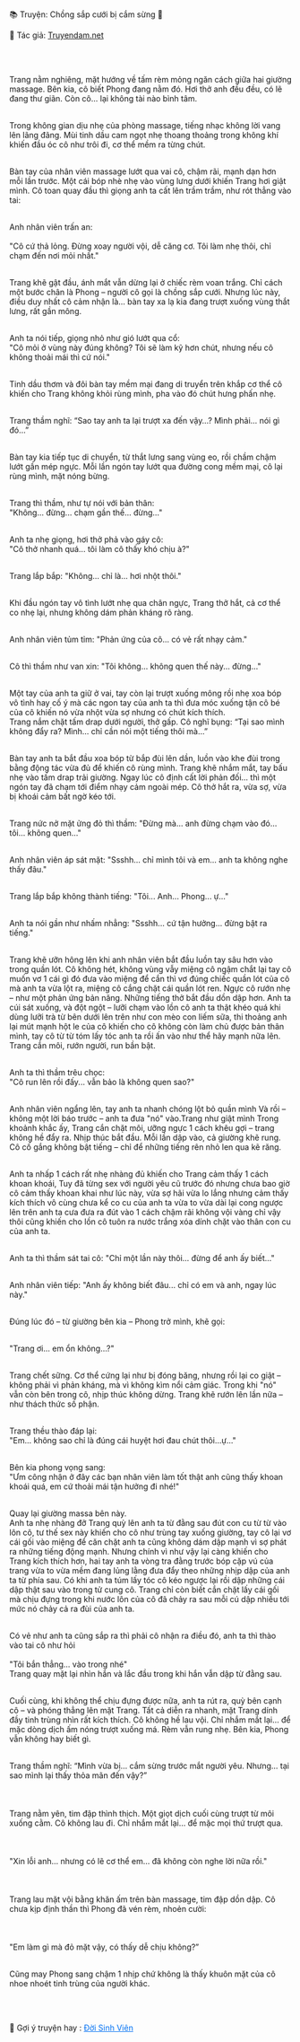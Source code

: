 📚 Truyện: Chồng sắp cưới bị cắm sừng 🔞 
<br>
<p>📖 Tác giả: <a href="https://truyendam.net" target="_blank" title="Truyện sex người lớn, truyện 18+ tại Truyendam.net">Truyendam.net</a></p>
<br></br>

Trang nằm nghiêng, mặt hướng về tấm rèm mỏng ngăn cách giữa hai giường massage. Bên kia, cô biết Phong đang nằm đó. Hơi thở anh đều đều, có lẽ đang thư giãn. Còn cô... lại không tài nào bình tâm.<br></br>

Trong không gian dịu nhẹ của phòng massage, tiếng nhạc không lời vang lên lãng đãng. Mùi tinh dầu cam ngọt nhẹ thoang thoảng trong không khí khiến đầu óc cô như trôi đi, cơ thể mềm ra từng chút.<br></br>

Bàn tay của nhân viên massage lướt qua vai cô, chậm rãi, mạnh dạn hơn mỗi lần trước. Một cái bóp nhè nhẹ vào vùng lưng dưới khiến Trang hơi giật mình. Cô toan quay đầu thì giọng anh ta cất lên trầm trầm, như rót thẳng vào tai:<br></br>

Anh nhân viên trấn an: <br><br>
"Cô cứ thả lỏng. Đừng xoay người vội, dễ căng cơ. Tôi làm nhẹ thôi, chỉ chạm đến nơi mỏi nhất."<br></br>

Trang khẽ gật đầu, ánh mắt vẫn dừng lại ở chiếc rèm voan trắng. Chỉ cách một bước chân là Phong – người cô gọi là chồng sắp cưới. Nhưng lúc này, điều duy nhất cô cảm nhận là... bàn tay xa lạ kia đang trượt xuống vùng thắt lưng, rất gần mông.<br></br>

Anh ta nói tiếp, giọng nhỏ như gió lướt qua cổ:<br> "Cô mỏi ở vùng này đúng không? Tôi sẽ làm kỹ hơn chút, nhưng nếu cô không thoải mái thì cứ nói."<br></br>

Tinh dầu thơm và đôi bàn tay mềm mại đang di truyển trên khắp cơ thể cô khiến cho Trang không khỏi rùng mình, pha vào đó chút hưng phấn nhẹ.<br></br>

Trang thầm nghĩ: “Sao tay anh ta lại trượt xa đến vậy…? Mình phải… nói gì đó…”<br></br>

Bàn tay kia tiếp tục di chuyển, từ thắt lưng sang vùng eo, rồi chầm chậm lướt gần mép ngực. Mỗi lần ngón tay lướt qua đường cong mềm mại, cô lại rùng mình, mặt nóng bừng.<br></br>

Trang thì thầm, như tự nói với bản thân:<br> "Không... đừng... chạm gần thế... đừng..."<br></br>

Anh ta nhẹ giọng, hơi thở phả vào gáy cô:<br> "Cô thở nhanh quá... tôi làm cô thấy khó chịu à?"<br></br>

Trang lắp bắp: "Không... chỉ là... hơi nhột thôi."<br></br>

Khi đầu ngón tay vô tình lướt nhẹ qua chân ngực, Trang thở hắt, cả cơ thể co nhẹ lại, nhưng không dám phản kháng rõ ràng.<br></br>

Anh nhân viên tủm tỉm: "Phản ứng của cô... có vẻ rất nhạy cảm."<br></br>

Cô thì thầm như van xin: "Tôi không... không quen thế này... đừng..."<br></br>

Một tay của anh ta giữ ở vai, tay còn lại trượt xuống mông rồi nhẹ xoa bóp vô tình hay cố ý mà các ngon tay của anh ta thì đưa móc xuống tận cô bé của cô khiến nó vừa nhột vừa sợ nhưng có chút kích thích.<br> Trang nắm chặt tấm drap dưới người, thở gấp. Cô nghĩ bụng: “Tại sao mình không đẩy ra? Mình… chỉ cần nói một tiếng thôi mà…”<br></br>

Bàn tay anh ta bắt đầu xoa bóp từ bắp đùi lên dần, luồn vào khe đùi trong bằng động tác vừa đủ để khiến cô rùng mình. Trang khẽ nhắm mắt, tay bấu nhẹ vào tấm drap trải giường. Ngay lúc cô định cất lời phản đối... thì một ngón tay đã chạm tới điểm nhạy cảm ngoài mép. Cô thở hắt ra, vừa sợ, vừa bị khoái cảm bất ngờ kéo tới.<br></br>

Trang nức nở mặt ửng đỏ thì thầm: "Đừng mà… anh đừng chạm vào đó… tôi… không quen…"<br></br>

Anh nhân viên áp sát mặt: "Ssshh... chỉ mình tôi và em... anh ta không nghe thấy đâu."<br></br>

Trang lắp bắp không thành tiếng: "Tôi... Anh... Phong... ự..."<br></br>

Anh ta nói gần như nhấm nhẳng: "Ssshh... cứ tận hưởng... đừng bật ra tiếng."<br></br>

Trang khẽ ưỡn hông lên khi anh nhân viên bắt đầu luồn tay sâu hơn vào trong quần lót. Cô không hét, không vùng vẫy miệng cô ngậm chắt lại tay cô muốn vơ 1 cái gì đó đưa vào miệng để cắn thì vơ đúng chiếc quần lót của cô mà anh ta vừa lột ra, miệng cô cắng chặt cái quần lót ren. Ngực cô rướn nhẹ – như một phản ứng bản năng. Những tiếng thở bắt đầu dồn dập hơn. Anh ta cúi sát xuống, và đột ngột – lưỡi chạm vào lồn cô anh ta thật khéo quá khi dùng lưỡi trà từ bên dưới lên trên như con mèo con liếm sữa, thi thoảng anh lại mút mạnh hột le của cô khiến cho cô không còn làm chủ được bản thân mình, tay cô từ từ tóm lấy tóc anh ta rồi ấn vào như thể hãy mạnh nữa lên. Trang cắn môi, rướn người, run bần bật.<br></br>

Anh ta thì thầm trêu chọc:<br> "Cô run lên rồi đấy... vẫn bảo là không quen sao?"<br></br>

Anh nhân viên ngẩng lên, tay anh ta nhanh chóng lột bỏ quần mình Và rồi – không một lời báo trước – anh ta đưa "nó" vào.Trang như giật mình Trong khoảnh khắc ấy, Trang cắn chặt môi, ưỡng ngực 1 cách khêu gợi – trang không hề đẩy ra. Nhịp thúc bắt đầu. Mỗi lần dập vào, cả giường khẽ rung. Cô cố gắng không bật tiếng – chỉ để những tiếng rên nhỏ len qua kẽ răng.<br></br>

Anh ta nhấp 1 cách rất nhẹ nhàng đủ khiến cho Trang cảm thấy 1 cách khoan khoái, Tuy đã từng sex với người yêu cũ trước đó nhưng chưa bao giờ cô cảm thấy khoan khai như lúc này, vừa sợ hãi vừa lo lắng nhưng cảm thấy kích thích vô cùng chưa kể co cu của anh ta vừa to vừa dài lại cong ngược lên trên anh ta cưa đưa ra đút vào 1 cách chậm rãi không vội vàng chỉ vậy thôi cũng khiến cho lồn cô tuôn ra nước trắng xóa dính chặt vào thân con cu của anh ta.<br></br>

Anh ta thì thầm sát tai cô: "Chỉ một lần này thôi... đừng để anh ấy biết..."<br></br>

Anh nhân viên tiếp: "Anh ấy không biết đâu... chỉ có em và anh, ngay lúc này."<br></br>

Đúng lúc đó – từ giường bên kia – Phong trở mình, khẽ gọi:<br></br>

"Trang ơi... em ổn không...?"<br></br>

Trang chết sững. Cơ thể cứng lại như bị đóng băng, nhưng rồi lại co giật – không phải vì phản kháng, mà vì không kìm nổi cảm giác. Trong khi "nó" vẫn còn bên trong cô, nhịp thúc không dừng. Trang khẽ rướn lên lần nữa – như thách thức số phận.<br></br>

Trang thều thào đáp lại:<br>
"Em... không sao chỉ là đúng cái huyệt hơi đau chút thôi...ự..."<br></br>

Bên kia phong vọng sang:<br>
"Ưm công nhận ở đây các bạn nhân viên làm tốt thật anh cũng thấy khoan khoái quá, em cứ thoải mái tận hưởng đi nhé!"<br></br>

Quay lại giường massa bên này.<br>
Anh ta nhẹ nhàng đỡ Trang quỳ lên anh ta từ đằng sau đút con cu từ từ vào lôn cô, tư thế sex này khiến cho cô như trùng tay xuống giường, tay cô lại vơ cái gối vào miệng để căn chặt anh ta cũng không dám dập mạnh vì sợ phát ra những tiếng động mạnh. Nhưng chính vì như vậy lại càng khiến cho Trang kích thích hơn, hai tay anh ta vòng tra đằng trước bóp cặp vú của trang vừa to vừa mềm đang lủng lằng đưa đẩy theo những nhịp dập của anh ta từ phía sau. Có khi anh ta túm lấy tóc cô kéo ngược lại rồi dập những cái dập thật sau vào trong tử cung cô. Trang chỉ còn biết cắn chặt lấy cái gối mà chịu đựng trong khi nước lôn của cô đã chảy ra sau mỗi cú dập nhiều tới mức nó chảy cả ra đùi của anh ta.<br></br>

Có vẻ như anh ta cũng sắp ra thì phải cô nhận ra điều đó, anh ta thì thào vào tai cô như hỏi<br><br>
"Tôi bắn thẳng... vào trong nhé"<br>
Trang quay mặt lại nhìn hắn và lắc đầu trong khi hắn vẫn dập từ đằng sau.<br></br>


Cuối cùng, khi không thể chịu đựng được nữa, anh ta rút ra, quỳ bên cạnh cô – và phóng thẳng lên mặt Trang. Tất cả diễn ra nhanh, mặt Trang dính đầy tinh trùng nhìn rất kích thích. Cô không hề lau vội. Chỉ nhắm mắt lại… để mặc dòng dịch ấm nóng trượt xuống má. Rèm vẫn rung nhẹ. Bên kia, Phong vẫn không hay biết gì.<br></br>


Trang thầm nghĩ: “Mình vừa bị… cắm sừng trước mắt người yêu. Nhưng... tại sao mình lại thấy thỏa mãn đến vậy?”<br>
<br></br><br>
Trang nằm yên, tim đập thình thịch. Một giọt dịch cuối cùng trượt từ môi xuống cằm. Cô không lau đi. Chỉ nhắm mắt lại… để mặc mọi thứ trượt qua.<br>
<br></br><br>
"Xin lỗi anh… nhưng có lẽ cơ thể em… đã không còn nghe lời nữa rồi."<br>
<br></br><br>
Trang lau mặt vội bằng khăn ấm trên bàn massage, tim đập dồn dập. Cô chưa kịp định thần thì Phong đã vén rèm, nhoẻn cười:<br><br>
</br><br>
 "Em làm gì mà đỏ mặt vậy, có thấy dễ chịu không?”<br></br>

Cũng may Phong sang chậm 1 nhịp chứ không là thấy khuôn mặt của cô nhoe nhoét tinh trùng của người khác.
<!-- 
truyện sex vợ bạn, vợ bạn ngon quá, hiếp dâm vợ bạn tại nhà, bạn chồng đụ vợ,
truyện sex sinh viên, truyện sex xóm trọ, truyện sex hiếp dâm, truyện 18+,
truyện sex ngoại tình, vợ bị cắm sừng, truyện sex mạnh, truyện sex người lớn, Truyendam.net
-->
<br></br>
<p>
  📢 Gợi ý truyện hay : 
  <a href="https://truyendam.net/truyen/doi-sinh-vien" 
     target="_blank" 
     title="Truyện sex người lớn, truyện 18+ tại Truyendam.net"
     style="text-decoration: underline; color: #0070f3;"
  >
    Đời Sinh Viên
  </a>
</p>

